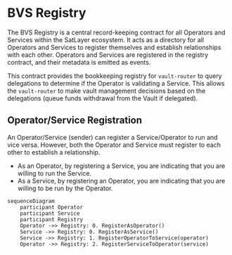 # BVS Registry

The BVS Registry is a central record-keeping contract for all Operators and Services within the SatLayer ecosystem.
It acts as a directory for all Operators and Services to register themselves and establish relationships with each other.
Operators and Services are registered in the registry contract, and their metadata is emitted as events.

This contract provides the bookkeeping registry for `vault-router` to query delegations to determine if the Operator
is validating a Service.
This allows the `vault-router` to make vault management decisions based on the
delegations (queue funds withdrawal from the Vault if delegated).

## Operator/Service Registration

An Operator/Service (sender) can register a Service/Operator to run and vice versa.
However, both the Operator and Service must register to each other to establish a relationship.

- As an Operator, by registering a Service, you are indicating that you are willing to run the Service.
- As a Service, by registering an Operator, you are indicating that you are willing to be run by the Operator.

```mermaid
sequenceDiagram
    participant Operator
    participant Service
    participant Registry
    Operator ->> Registry: 0. RegisterAsOperator()
    Service ->> Registry: 0. RegisterAsService()
    Service ->> Registry: 1. RegisterOperatorToService(operator)
    Operator ->> Registry: 2. RegisterServiceToOperator(service)
```
